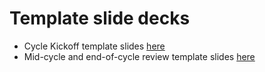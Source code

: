 # Template slide decks

* Cycle Kickoff template slides [here](https://docs.google.com/presentation/d/1Wu662gD6KNqbdD_s0IOTRnkqZXu1Lwjs5RdJ6cuz1pc/edit#slide=id.g2d1de45089_13_0)
* Mid-cycle and end-of-cycle review template slides [here](https://docs.google.com/presentation/d/1Mdds46NZCJAPbtilc7QUhlg5G1Vh4Aep2e-_Wm8Cylk/edit#slide=id.g2cd18c20ee_0_75)

